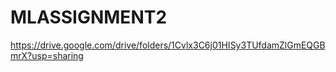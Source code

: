 # MLASSIGNMENT2

https://drive.google.com/drive/folders/1Cvlx3C6j01HISy3TUfdamZlGmEQGBmrX?usp=sharing
